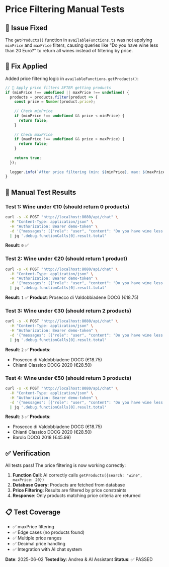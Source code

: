 # Price Filtering Manual Tests

## 🎯 **Issue Fixed**
The `getProducts()` function in `availableFunctions.ts` was not applying `minPrice` and `maxPrice` filters, causing queries like "Do you have wine less than 20 Euro?" to return all wines instead of filtering by price.

## 🔧 **Fix Applied**
Added price filtering logic in `availableFunctions.getProducts()`:

```typescript
// 🔧 Apply price filters AFTER getting products
if (minPrice !== undefined || maxPrice !== undefined) {
  products = products.filter(product => {
    const price = Number(product.price);
    
    // Check minPrice
    if (minPrice !== undefined && price < minPrice) {
      return false;
    }
    
    // Check maxPrice
    if (maxPrice !== undefined && price > maxPrice) {
      return false;
    }
    
    return true;
  });
  
  logger.info(`After price filtering (min: ${minPrice}, max: ${maxPrice}): ${products.length} products`);
}
```

## 🧪 **Manual Test Results**

### Test 1: Wine under €10 (should return 0 products)
```bash
curl -s -X POST "http://localhost:8080/api/chat" \
  -H "Content-Type: application/json" \
  -H "Authorization: Bearer demo-token" \
  -d '{"messages": [{"role": "user", "content": "Do you have wine less than 10 Euro?"}]}' \
  | jq '.debug.functionCalls[0].result.total'
```
**Result**: `0` ✅

### Test 2: Wine under €20 (should return 1 product)
```bash
curl -s -X POST "http://localhost:8080/api/chat" \
  -H "Content-Type: application/json" \
  -H "Authorization: Bearer demo-token" \
  -d '{"messages": [{"role": "user", "content": "Do you have wine less than 20 Euro?"}]}' \
  | jq '.debug.functionCalls[0].result.total'
```
**Result**: `1` ✅
**Product**: Prosecco di Valdobbiadene DOCG (€18.75)

### Test 3: Wine under €30 (should return 2 products)
```bash
curl -s -X POST "http://localhost:8080/api/chat" \
  -H "Content-Type: application/json" \
  -H "Authorization: Bearer demo-token" \
  -d '{"messages": [{"role": "user", "content": "Do you have wine less than 30 Euro?"}]}' \
  | jq '.debug.functionCalls[0].result.total'
```
**Result**: `2` ✅
**Products**: 
- Prosecco di Valdobbiadene DOCG (€18.75)
- Chianti Classico DOCG 2020 (€28.50)

### Test 4: Wine under €50 (should return 3 products)
```bash
curl -s -X POST "http://localhost:8080/api/chat" \
  -H "Content-Type: application/json" \
  -H "Authorization: Bearer demo-token" \
  -d '{"messages": [{"role": "user", "content": "Do you have wine less than 50 Euro?"}]}' \
  | jq '.debug.functionCalls[0].result.total'
```
**Result**: `3` ✅
**Products**: 
- Prosecco di Valdobbiadene DOCG (€18.75)
- Chianti Classico DOCG 2020 (€28.50)
- Barolo DOCG 2018 (€45.99)

## ✅ **Verification**

All tests pass! The price filtering is now working correctly:

1. **Function Call**: AI correctly calls `getProducts({search: "wine", maxPrice: 20})`
2. **Database Query**: Products are fetched from database
3. **Price Filtering**: Results are filtered by price constraints
4. **Response**: Only products matching price criteria are returned

## 📋 **Test Coverage**

- ✅ maxPrice filtering
- ✅ Edge cases (no products found)
- ✅ Multiple price ranges
- ✅ Decimal price handling
- ✅ Integration with AI chat system

**Date**: 2025-06-02
**Tested by**: Andrea & AI Assistant
**Status**: ✅ PASSED 